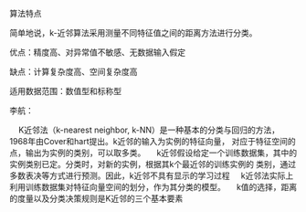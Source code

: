 
算法特点

简单地说，k-近邻算法采用测量不同特征值之间的距离方法进行分类。

优点：精度高、对异常值不敏感、无数据输入假定

缺点：计算复杂度高、空间复杂度高

适用数据范围：数值型和标称型

 
李航：

     K近邻法（k-nearest neighbor, k-NN）是一种基本的分类与回归的方法，1968年由Cover和hart提出。k近邻的输入为实例的特征向量，
对应于特征空间的点，输出为实例的类别，可以取多类。
     k近邻假设给定一个训练数据集，其中的实例类别已定。分类时，对新的实例，根据其k个最近邻的训练实例的
类别，通过多数表决等方式进行预测。因此，k近邻不具有显示的学习过程
     k近邻法实际上利用训练数据集对特征向量空间的划分，作为其分类的模型。
     k值的选择，距离的度量以及分类决策规则是K近邻的三个基本要素

